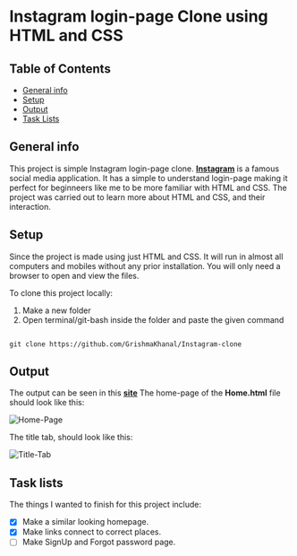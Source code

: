 # Instagram login-page Clone using HTML and CSS

## Table of Contents
* [General info](#general-info)
* [Setup](#setup)
* [Output](#output)
* [Task Lists](#task-lists)

## General info

This project is simple Instagram login-page clone. [__Instagram__](https://instagram.com) is a famous social media application. It has a simple to understand login-page making it perfect for beginneers like me to be more familiar with HTML and CSS. The project was carried out to learn more about HTML and CSS, and their interaction.

## Setup

Since the project is made using just HTML and CSS. It will run in almost all computers and mobiles without any prior installation.
You will only need a browser to open and view the files.

To clone this project locally:

1. Make a new folder
2. Open terminal/git-bash inside the folder and paste the given command

```

git clone https://github.com/GrishmaKhanal/Instagram-clone

```

## Output

The output can be seen in this __[site](https://grishmakhanal.github.io/Instagram-clone/)__
The home-page of the __Home.html__ file should look like this:

![Home-Page](https://imgur.com/kRxdWZM.png)

The title tab, should look like this:

![Title-Tab](https://imgur.com/xeqFHLd.png)

## Task lists

The things I wanted to finish for this project include:

- [x] Make a similar looking homepage.
- [x] Make links connect to correct places.
- [ ] Make SignUp and Forgot password page.
